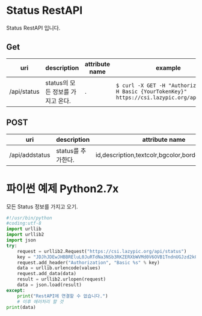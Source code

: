 # Status RestAPI
Status RestAPI 입니다.

## Get
| uri | description | attribute name | example |
| --- | --- | --- | --- |
| /api/status | status의 모든 정보를 가지고 온다. | . | `$ curl -X GET -H "Authorization: -H Basic {YourTokenKey}" https://csi.lazypic.org/api/status` |

## POST
| uri | description | attribute name | example |
| --- | --- | --- | --- |
| /api/addstatus | status를 추가한다. | id,description,textcolr,bgcolor,bordercolor,order |`$ curl -X POST -H "Authorization: Basic {YourTokenKey}" -d "id=ready&description=ready&textcolor=#000000&bgcolor=#BEEF37&bordercolor=#BEEF37" "http://192.168.1.10/api/addstatus"` |

# 파이썬 예제 Python2.7x
모든 Status 정보를 가지고 오기.

```python
#!/usr/bin/python
#coding:utf-8
import urllib
import urllib2
import json
try:
    request = urllib2.Request("https://csi.lazypic.org/api/status")
    key = "JDJhJDEwJHBBREluL0JuRTdNa3NSb3RKZERXbWVMd0V6OVB1TndnUGJzd2k0RlBZcmEzQTBSczkueHZH"
    request.add_header("Authorization", "Basic %s" % key)
    data = urllib.urlencode(values)
    request.add_data(data)
    result = urllib2.urlopen(request)
    data = json.load(result)
except:
    print("RestAPI에 연결할 수 없습니다.")
    # 이후 에러처리 할 것
print(data)
```